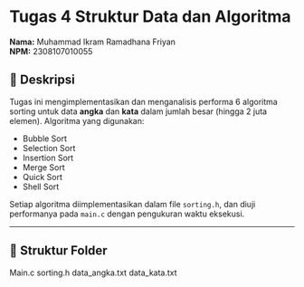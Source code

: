# Tugas 4 Struktur Data dan Algoritma

**Nama:** Muhammad Ikram Ramadhana Friyan  
**NPM:** 2308107010055

## 📌 Deskripsi
Tugas ini mengimplementasikan dan menganalisis performa 6 algoritma sorting untuk data **angka** dan **kata** dalam jumlah besar (hingga 2 juta elemen). Algoritma yang digunakan:

- Bubble Sort
- Selection Sort
- Insertion Sort
- Merge Sort
- Quick Sort
- Shell Sort

Setiap algoritma diimplementasikan dalam file `sorting.h`, dan diuji performanya pada `main.c` dengan pengukuran waktu eksekusi.

---

## 📁 Struktur Folder
Main.c
sorting.h
data_angka.txt
data_kata.txt

